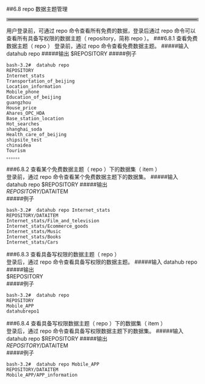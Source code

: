 ##6.8 repo  数据主题管理   
<hr style=" border:4px solid #A9A9A9;" />    
用户登录前，可通过 repo 命令查看所有免费的数据，登录后通过 repo 命令可以查看所有具备写权限的数据主题（ repository，简称 repo ）。
###6.8.1 查看免费数据主题（ repo ）
登录前，通过 repo 命令查看免费数据主题。
#####输入
	datahub repo
#####输出  
    $REPOSITORY      	
#####例子   

	bash-3.2#  datahub repo
	REPOSITORY      
	Internet_stats  
	Transportation_of_beijing
	Location_information
	Mobile_phone    
	Education_of_beijing
	guangzhou       
	House_price     
	Ahares_OPC_HDA  
	Base_station_location
	Hot_searches    
	shanghai_soda   
	Health_care_of_beijing
	shipsite_test   
	chinaidea       
	Tourism         
	。。。。。。

###6.8.2 查看某个免费数据主题（ repo ）下的数据集（ item ）  
登录前，通过 repo 命令查看某个免费数据主题下的数据集。
#####输入
	datahub repo $REPOSITORY
#####输出  
    $REPOSITORY/$DATAITEM   	
#####例子   

	bash-3.2#  datahub repo Internet_stats
	REPOSITORY/DATAITEM
	Internet_stats/Film_and_television
	Internet_stats/Ecommerce_goods
	Internet_stats/Music
	Internet_stats/Books
	Internet_stats/Cars

###6.8.3 查看具备写权限的数据主题（ repo ）  
登录后，通过 repo 命令查看具备写权限的数据主题。
#####输入
	datahub repo
#####输出  
    $REPOSITORY      	
#####例子   

	bash-3.2#  datahub repo
	REPOSITORY      
	Mobile_APP      
	datahubrepo1      

###6.8.4 查看具备写权限数据主题（ repo ）下的数据集（ item ）  
登录后，通过 repo 命令查看具备写权限数据主题下的数据集。
#####输入
	datahub repo $REPOSITORY
#####输出  
    $REPOSITORY/$DATAITEM   	
#####例子   

	bash-3.2#  datahub repo Mobile_APP
	REPOSITORY/DATAITEM
	Mobile_APP/APP_information
   
